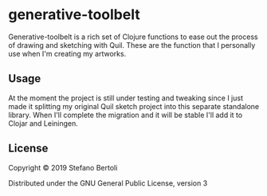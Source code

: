 # generative-toolbelt

Generative-toolbelt is a rich set of Clojure functions to ease out the process
of drawing and sketching with Quil. These are the function that I
personally use when I'm creating my artworks.

## Usage

At the moment the project is still under testing and tweaking since I
just made it splitting my original Quil sketch project into this
separate standalone library. When I'll complete the migration and it
will be stable I'll add it to Clojar and Leiningen.

## License

Copyright © 2019 Stefano Bertoli

Distributed under the GNU General Public License, version 3
